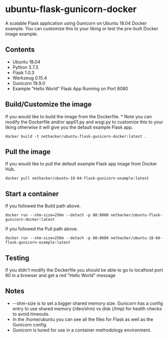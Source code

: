 # ubuntu-flask-gunicorn-docker
A scalable Flask application using Gunicorn on Ubuntu 18.04 Docker example. You can customize this to your liking or test the
pre-built Docker image example.

## Contents
- Ubuntu 18.04
- Python 3.7.3
- Flask 1.0.3
- Werkzeug 0.15.4
- Gunicorn 19.9.0
- Example "Hello World" Flask App Running on Port 8080

## Build/Customize the image
If you would like to build the image from the Dockerfile. * Note you can modify the Dockerfile and/or app01.py and wsgi.py to customize this to your liking otherwise it will give you the default example Flask app.
```
docker build -t nethacker/ubuntu-flask-gunicorn-docker:latest .
```

## Pull the image
If you would like to pull the default example Flask app image from Docker Hub.
```
docker pull nethacker/ubuntu-18-04-flask-gunicorn-example:latest
```

## Start a container
If you followed the Build path above.
```
docker run --shm-size=256m --detach -p 80:8080 nethacker/ubuntu-flask-gunicorn-docker:latest
```
If you followed the Pull path above.
```
docker run --shm-size=256m --detach -p 80:8080 nethacker/ubuntu-18-04-flask-gunicorn-example:latest
```

## Testing
If you didn't modify the Dockerfile you should be able to go to localhost port 80 in a browser and get a red "Hello World" message

## Notes
- --shm-size is to set a bigger shared memory size. Gunicorn has a config entry to use shared memory (/dev/shm) vs disk (/tmp) for health checks to avoid timeouts.
- In the /home/ubuntu you can see all the files for Flask as well as the Gunicorn config.
- Gunicorn is tuned for use in a container methodology environment.
